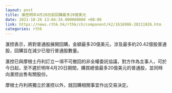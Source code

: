 ```yaml
---
layout: post
title: 滙控明年4月20日前回購最多20億美元
date: 2021-10-26 13:04:34.000000000 +08:00
link: https://news.rthk.hk/rthk/ch/component/k2/1616986-20211026.htm
categories: rthk
---
```


滙控表示，將對普通股展開回購，金額最多20億美元，涉及最多約20.42億股普通股，回購旨在減少已發行普通股數量。

滙控已與摩根士丹利訂立一項不可撤回的非全權委託協議，對方作為主事人，可於今日起，至不遲於明年4月20日期間，購買總值最多20億美元的普通股，並同時向滙控出售有關股份。

摩根士丹利將獨立於滙控以外，就回購相關事宜作出交易決定。
